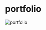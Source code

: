 # portfolio
![portfolio](https://github.com/sumi0811/portfolio/assets/109609423/4691528a-55d2-4bb5-84ec-6882140942ea)
